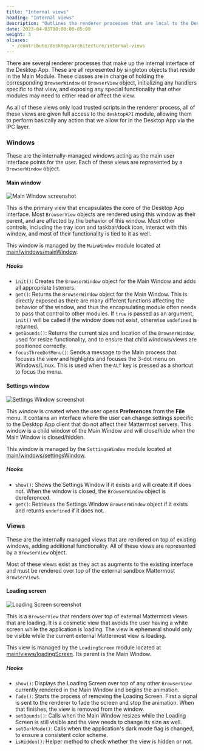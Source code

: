 ```yaml
---
title: "Internal views"
heading: "Internal views"
description: "Outlines the renderer processes that are local to the Desktop App."
date: 2023-04-03T00:00:00-05:00
weight: 3
aliases:
  - /contribute/desktop/architecture/internal-views
---
```


There are several renderer processes that make up the internal interface of the Desktop App. These are all represented by singleton objects that reside in the Main Module. These classes are in charge of holding the corresponding `BrowserWindow` or `BrowserView` object, initializing any handlers specific to that view, and exposing any special functionality that other modules may need to either read or affect the view.

As all of these views only load trusted scripts in the renderer process, all of these views are given full access to the `desktopAPI` module, allowing them to perform basically any action that we allow for in the Desktop App via the IPC layer.

### Windows

These are the internally-managed windows acting as the main user interface points for the user. Each of these views are represented by a `BrowserWindow` object.

#### Main window

![Main Window screenshot](main-window.png)

This is the primary view that encapsulates the core of the Desktop App interface. Most `BrowserView` objects are rendered using this window as their parent, and are affected by the behavior of this window. Most other controls, including the tray icon and taskbar/dock icon, interact with this window, and most of their functionality is tied to it as well.

This window is managed by the `MainWindow` module located at [main/windows/mainWindow](https://github.com/mattermost/desktop/blob/master/src/main/windows/mainWindow.ts).

##### Hooks
- `init()`: Creates the `BrowserWindow` object for the Main Window and adds all appropriate listeners.
- `get()`: Returns the `BrowserWindow` object for the Main Window. This is directly exposed as there are many different functions affecting the behavior of the window, and thus the encapsulating module often needs to pass that control to other modules. If `true` is passed as an argument, `init()` will be called if the window does not exist, otherwise `undefined` is returned.
- `getBounds()`: Returns the current size and location of the `BrowserWindow`, used for resize functionality, and to ensure that child windows/views are positioned correctly.
- `focusThreeDotMenu()`: Sends a message to the Main process that focuses the view and highlights and focuses the 3-dot menu on Windows/Linux. This is used when the `ALT` key is pressed as a shortcut to focus the menu.

#### Settings window

![Settings Window screenshot](settings-window.png)

This window is created when the user opens **Preferences** from the **File** menu. It contains an interface where the user can change settings specific to the Desktop App client that do not affect their Mattermost servers. This window is a child window of the Main Window and will close/hide when the Main Window is closed/hidden.

This window is managed by the `SettingsWindow` module located at [main/windows/settingsWindow](https://github.com/mattermost/desktop/blob/master/src/main/windows/settingsWindow.ts).

##### Hooks
- `show()`: Shows the Settings Window if it exists and will create it if does not. When the window is closed, the `BrowserWindow` object is dereferenced.
- `get()`: Retrieves the Settings Window `BrowserWindow` object if it exists and returns `undefined` if it does not.

### Views

These are the internally managed views that are rendered on top of existing windows, adding additional functionality. All of these views are represented by a `BrowserView` object.

Most of these views exist as they act as augments to the existing interface and must be rendered over top of the external sandbox Mattermost `BrowserViews`.

#### Loading screen

![Loading Screen screenshot](loading-screen.png)

This is a `BrowserView` that renders over top of external Mattermost views that are loading. It is a cosmetic view that avoids the user having a white screen while the application is loading. The view is ephemeral should only be visible while the current external Mattermost view is loading.

This view is managed by the `LoadingScreen` module located at [main/views/loadingScreen](https://github.com/mattermost/desktop/blob/master/src/main/views/loadingScreen.ts). Its parent is the Main Window.

##### Hooks
- `show()`: Displays the Loading Screen over top of any other `BrowserView` currently rendered in the Main Window and begins the animation.
- `fade()`: Starts the process of removing the Loading Screen. First a signal is sent to the renderer to fade the screen and stop the animation. When that finishes, the view is removed from the window.
- `setBounds()`: Calls when the Main Window resizes while the Loading Screen is still visible and the view needs to change its size as well.
- `setDarkMode()`: Calls when the application's dark mode flag is changed, to ensure a consistent color scheme.
- `isHidden()`: Helper method to check whether the view is hidden or not.